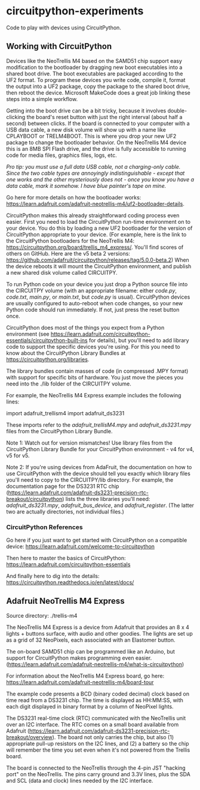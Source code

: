 # circuitpython-experiments
Code to play with devices using CircuitPython.

## Working with CircuitPython

Devices like the NeoTrellis M4 based on the SAMD51 chip support easy modification to the bootloader by dragging new boot executables into a shared boot drive. The boot executables are packaged according to the UF2 format. To program these devices you write code, compile it, format the output into a UF2 package, copy the package to the shared boot drive, then reboot the device. Microsoft MakeCode does a great job linking these steps into a simple workflow.

Getting into the boot drive can be a bit tricky, because it involves double-clicking the board's reset button with just the right interval (about half a second) between clicks. If the board is connected to your computer with a USB data cable, a new disk volume will show up with a name like CPLAYBOOT or TRELM4BOOT. This is where you drop your new UF2 package to change the bootloader behavior. On the NeoTrellis M4 device this is an 8MB SPI Flash drive, and the drive is fully accessible to running code for media files, graphics files, logs, etc.

_Pro tip: you must use a full data USB cable, not a charging-only cable. Since the two cable types are annoyingly indistinguishable - except that one works and the other mysteriously does not - once you know you have a data cable, mark it somehow. I have blue painter's tape on mine._

Go here for more details on how the bootloader works: https://learn.adafruit.com/adafruit-neotrellis-m4/uf2-bootloader-details. 

CircuitPython makes this already straightforward coding process even easier. First you need to load the CircuitPython run-time environment on to your device. You do this by loading a new UF2 bootloader for the version of CircuitPython appropriate to your device. (For example, here is the link to the CircuitPython bootloaders for the NeoTrellis M4: https://circuitpython.org/board/trellis_m4_express/. You'll find scores of others on GitHub. Here are the v5 beta 2 versions: https://github.com/adafruit/circuitpython/releases/tag/5.0.0-beta.2) When the device reboots it will mount the CircuitPython environment, and publish a new shared disk volume called CIRCUITPY.

To run Python code on your device you just drop a Python source file into the CIRCUITPY volume (with an appropriate filename: either _code.py_, _code.txt_, _main.py_, or _main.txt_, but _code.py_ is usual). CircuitPython devices are usually configured to auto-reboot when code changes, so your new Python code should run immediately. If not, just press the reset button once.

CircuitPython does most of the things you expect from a Python environment (see https://learn.adafruit.com/circuitpython-essentials/circuitpython-built-ins for details), but you'll need to add library code to support the specific devices you're using. For this you need to know about the CircuitPython Library Bundles at https://circuitpython.org/libraries.

The library bundles contain masses of code (in compressed .MPY format) with support for specific bits of hardware. You just move the pieces you need into the ./lib folder of the CIRCUITPY volume.

For example, the NeoTrellis M4 Express example includes the following lines:

import adafruit_trellism4
import adafruit_ds3231

These imports refer to the _adafruit_trellisM4.mpy_
and _adafruit_ds3231.mpy_ files from the CircuitPython Library Bundle.

Note 1: Watch out for version mismatches! Use library files from the CircuitPython Library Bundle for your CircuitPython environment - v4 for v4, v5 for v5.

Note 2: If you're using devices from AdaFruit, the documentation on how to use CircuitPython with the device should tell you exactly which library files you'll need to copy to the CIRCUITPY/lib directory. For example, the documentation page for the DS3231 RTC chip (https://learn.adafruit.com/adafruit-ds3231-precision-rtc-breakout/circuitpython) lists the three libraries you'll need: _adafruit_ds3231.mpy_, _adafruit_bus_device_, and _adafruit_register_. (The latter two are actually directories, not individual files.)

### CircuitPython References

Go here if you just want to get started with CircuitPython on a compatible device: https://learn.adafruit.com/welcome-to-circuitpython

Then here to master the basics of CircuitPython: 
https://learn.adafruit.com/circuitpython-essentials

And finally here to dig into the details: https://circuitpython.readthedocs.io/en/latest/docs/


## Adafruit NeoTrellis M4 Express

Source directory: ./trellis-m4

The NeoTrellis M4 Express is a device from Adafruit that provides an 8 x 4 lights + buttons surface, with audio and other goodies. The lights are set up as a grid of 32 NeoPixels, each associated with an Elastomer button.

The on-board SAMD51 chip can be programmed like an Arduino, but support for CircuitPython makes programming even easier. (https://learn.adafruit.com/adafruit-neotrellis-m4/what-is-circuitpython)

For information about the NeoTrellis M4 Express board, go here: https://learn.adafruit.com/adafruit-neotrellis-m4/board-tour

The example code presents a BCD (binary coded decimal) clock based on time read from a DS3231 chip. The time is displayed as HH:MM:SS, with each digit displayed in binary format by a column of NeoPixel lights.

The DS3231 real-time clock (RTC) communicated with the NeoTrellis unit over an I2C interface. The RTC comes on a small board available from Adafruit (https://learn.adafruit.com/adafruit-ds3231-precision-rtc-breakout/overview). The board not only carries the chip, but also (1) appropriate pull-up resistors on the I2C lines, and (2) a battery so the chip will remember the time you set even when it's not powered from the Trellis board.

The board is connected to the NeoTrellis through the 4-pin JST "hacking port" on the NeoTrellis. The pins carry ground and 3.3V lines, plus the SDA and SCL (data and clock) lines needed by the I2C interface.


